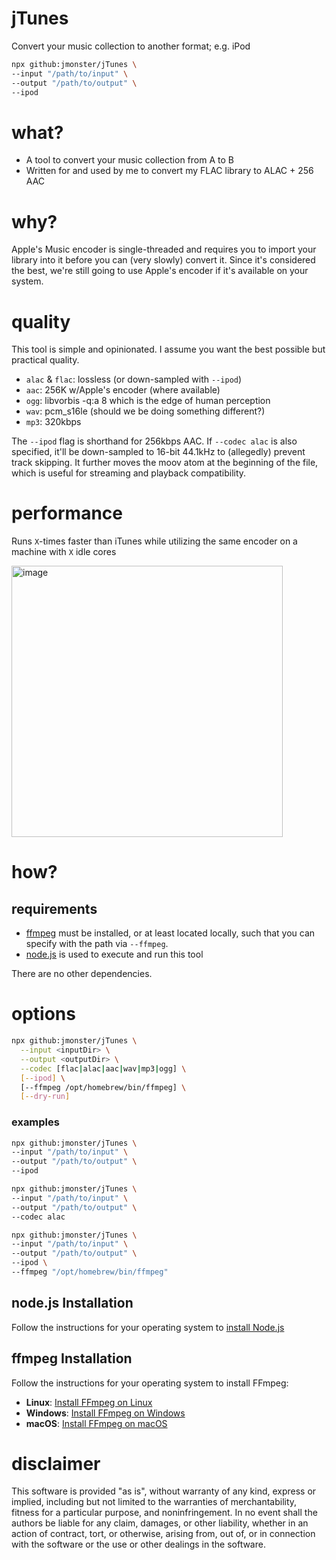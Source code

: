 # jTunes

Convert your music collection to another format; e.g. iPod

```sh
npx github:jmonster/jTunes \
--input "/path/to/input" \
--output "/path/to/output" \
--ipod
```

# what?

- A tool to convert your music collection from A to B
- Written for and used by me to convert my FLAC library to ALAC + 256 AAC

# why?

Apple's Music encoder is single-threaded and requires you to import your library into it before you can (very slowly) convert it.
Since it's considered the best, we're still going to use Apple's encoder if it's available on your system.

# quality

This tool is simple and opinionated. I assume you want the best possible but practical quality.

- `alac` & `flac`: lossless (or down-sampled with `--ipod`)
- `aac`: 256K w/Apple's encoder (where available)
- `ogg`: libvorbis -q:a 8 which is the edge of human perception
- `wav`: pcm_s16le (should we be doing something different?)
- `mp3`: 320kbps

The `--ipod` flag is shorthand for 256kbps AAC. If `--codec alac` is also specified, it'll be down-sampled to 16-bit 44.1kHz to (allegedly) prevent track skipping. It further moves the moov atom at the beginning of the file, which is useful for streaming and playback compatibility.

# performance

Runs `X`-times faster than iTunes while utilizing the same encoder on a machine with `X` idle cores

<img width="434" alt="image" src="https://github.com/jmonster/jTunes/assets/368767/8a50948c-1e63-441d-8df8-ea3bebd75895">

# how?

## requirements

- [ffmpeg](https://ffmpeg.org) must be installed, or at least located locally, such that you can specify with the path via `--ffmpeg`.
- [node.js](https://nodejs.org) is used to execute and run this tool

There are no other dependencies.

# options

```sh
npx github:jmonster/jTunes \
  --input <inputDir> \
  --output <outputDir> \
  --codec [flac|alac|aac|wav|mp3|ogg] \
  [--ipod] \
  [--ffmpeg /opt/homebrew/bin/ffmpeg] \
  [--dry-run]
```

### examples

```sh
npx github:jmonster/jTunes \
--input "/path/to/input" \
--output "/path/to/output" \
--ipod
```

```sh
npx github:jmonster/jTunes \
--input "/path/to/input" \
--output "/path/to/output" \
--codec alac
```

```sh
npx github:jmonster/jTunes \
--input "/path/to/input" \
--output "/path/to/output" \
--ipod \
--ffmpeg "/opt/homebrew/bin/ffmpeg"
```

## node.js Installation

Follow the instructions for your operating system to [install Node.js](https://nodejs.org/en/download/prebuilt-installer/)

## ffmpeg Installation

Follow the instructions for your operating system to install FFmpeg:

- **Linux**: [Install FFmpeg on Linux](https://ffmpeg.org/download.html#build-linux)
- **Windows**: [Install FFmpeg on Windows](https://ffmpeg.org/download.html#build-windows)
- **macOS**: [Install FFmpeg on macOS](https://ffmpeg.org/download.html#build-mac)

# disclaimer

This software is provided "as is", without warranty of any kind, express or implied, including but not limited to the warranties of merchantability, fitness for a particular purpose, and noninfringement. In no event shall the authors be liable for any claim, damages, or other liability, whether in an action of contract, tort, or otherwise, arising from, out of, or in connection with the software or the use or other dealings in the software.
